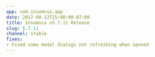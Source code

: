 ```yaml
---
app: com.insomnia.app
date: 2017-08-12T15:00:00-07:00
title: Insomnia v5.7.11 Release
slug: 5.7.11
channel: stable
fixes:
- Fixed some modal dialogs not refreshing when opened
---
```

